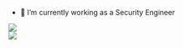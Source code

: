 <!-- 
**0x1347/0x1347** is a ✨ _special_ ✨ repository because its `README.md` (this file) appears on your GitHub profile.

Here are some ideas to get you started:
 -->
- 🔭 I’m currently working as a Security Engineer
<!-- - 🌱 I’m currently learning ...
- 👯 I’m looking to collaborate on ...
- 🤔 I’m looking for help with ...
- 💬 Ask me about ...
- 📫 How to reach me: ...
- 😄 Pronouns: ...
- ⚡ Fun fact: ...    0x1347 -->



<!-- <a href="https://twitter.com/0x1347">
  <img align="center" src="https://github-readme-stats.vercel.app/api?username=0x1347&show_icons=true&line_height=33&count_private=true&theme=dark" alt="0x1347's GitHub Stats" />
</a> -->

<!-- <a href="https://twitter.com/0x1347">
  <img align="center" src="https://github-readme-stats.vercel.app/api/top-langs/?username=0x1347&langs_count=4&line_height=35&theme=dark" />
</a>
 -->
<a href="https://twitter.com/0x1347">
  <img src="https://github-readme-streak-stats.herokuapp.com?user=0x1347&theme=dark&hide_border=true&date_format=M%20j%5B%2C%20Y%5D" />
</a>
<br/>
<a href="https://twitter.com/0x1347">
  <img src="https://img.shields.io/twitter/follow/0x1347?style=for-the-badge&logo=twitter&&labelColor=1f1f1f&color=5fffaf" />
</a>
